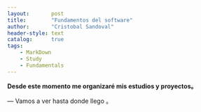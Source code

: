 ```yaml
---
layout:       post
title:        "Fundamentos del software"
author:       "Cristobal Sandoval"
header-style: text
catalog:      true
tags:
    - MarkDown    
    - Study
    - Fundamentals
---
```


 **Desde este momento me organizaré mis estudios y proyectos。**


— Vamos a ver hasta donde llego 。
